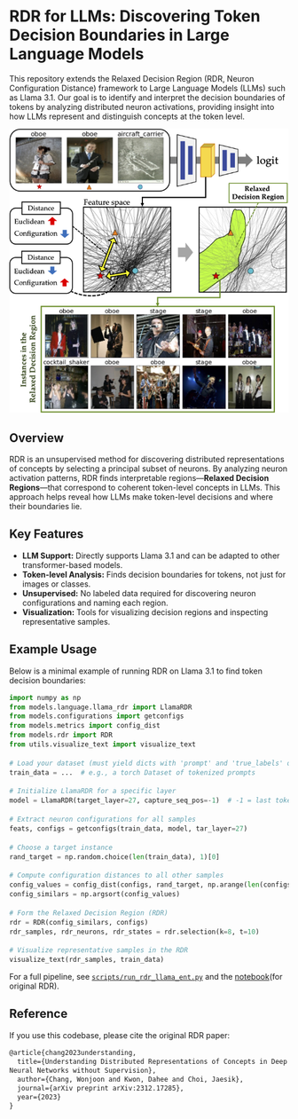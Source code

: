 # RDR for LLMs: Discovering Token Decision Boundaries in Large Language Models

This repository extends the Relaxed Decision Region (RDR, Neuron Configuration Distance) framework to Large Language Models (LLMs) such as Llama 3.1. Our goal is to identify and interpret the decision boundaries of tokens by analyzing distributed neuron activations, providing insight into how LLMs represent and distinguish concepts at the token level.

![RDR Concept](./imgs/concept-img-rdr.png)

## Overview

RDR is an unsupervised method for discovering distributed representations of concepts by selecting a principal subset of neurons. By analyzing neuron activation patterns, RDR finds interpretable regions—**Relaxed Decision Regions**—that correspond to coherent token-level concepts in LLMs. This approach helps reveal how LLMs make token-level decisions and where their boundaries lie.

## Key Features

- **LLM Support:** Directly supports Llama 3.1 and can be adapted to other transformer-based models.
- **Token-level Analysis:** Finds decision boundaries for tokens, not just for images or classes.
- **Unsupervised:** No labeled data required for discovering neuron configurations and naming each region.
- **Visualization:** Tools for visualizing decision regions and inspecting representative samples.

## Example Usage

Below is a minimal example of running RDR on Llama 3.1 to find token decision boundaries:

```python
import numpy as np
from models.language.llama_rdr import LlamaRDR
from models.configurations import getconfigs
from models.metrics import config_dist
from models.rdr import RDR
from utils.visualize_text import visualize_text

# Load your dataset (must yield dicts with 'prompt' and 'true_labels' or 'label')
train_data = ...  # e.g., a torch Dataset of tokenized prompts

# Initialize LlamaRDR for a specific layer
model = LlamaRDR(target_layer=27, capture_seq_pos=-1)  # -1 = last token or entity token

# Extract neuron configurations for all samples
feats, configs = getconfigs(train_data, model, tar_layer=27)

# Choose a target instance
rand_target = np.random.choice(len(train_data), 1)[0]

# Compute configuration distances to all other samples
config_values = config_dist(configs, rand_target, np.arange(len(configs)), n_jobs=4)
config_similars = np.argsort(config_values)

# Form the Relaxed Decision Region (RDR)
rdr = RDR(config_similars, configs)
rdr_samples, rdr_neurons, rdr_states = rdr.selection(k=8, t=10)

# Visualize representative samples in the RDR
visualize_text(rdr_samples, train_data)
```

For a full pipeline, see [`scripts/run_rdr_llama_ent.py`](./scripts/run_rdr_llama_ent.py) and the [notebook](./Relaxed-Decision-Region.ipynb)(for original RDR).

## Reference

If you use this codebase, please cite the original RDR paper:

```
@article{chang2023understanding,
  title={Understanding Distributed Representations of Concepts in Deep Neural Networks without Supervision},
  author={Chang, Wonjoon and Kwon, Dahee and Choi, Jaesik},
  journal={arXiv preprint arXiv:2312.17285},
  year={2023}
}
```
<!-- 
```
@misc{baek2025rdrllm,
  author = {Jongeun Baek},
  title = {RDR for LLMs: Discovering Token Decision Boundaries in Large Language Models},
  year = {2025},
  howpublished = {\\url{https://github.com/BAEK26/RDR}}
}
``` -->

